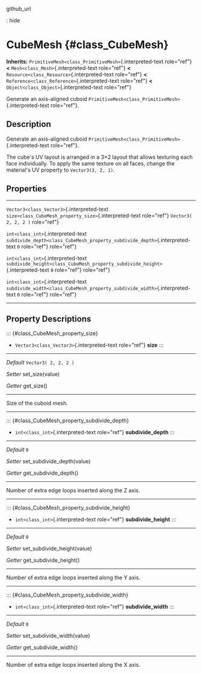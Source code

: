 github\_url

:   hide

CubeMesh {#class_CubeMesh}
========

**Inherits:** `PrimitiveMesh<class_PrimitiveMesh>`{.interpreted-text
role="ref"} **\<** `Mesh<class_Mesh>`{.interpreted-text role="ref"}
**\<** `Resource<class_Resource>`{.interpreted-text role="ref"} **\<**
`Reference<class_Reference>`{.interpreted-text role="ref"} **\<**
`Object<class_Object>`{.interpreted-text role="ref"}

Generate an axis-aligned cuboid
`PrimitiveMesh<class_PrimitiveMesh>`{.interpreted-text role="ref"}.

Description
-----------

Generate an axis-aligned cuboid
`PrimitiveMesh<class_PrimitiveMesh>`{.interpreted-text role="ref"}.

The cube\'s UV layout is arranged in a 3×2 layout that allows texturing
each face individually. To apply the same texture on all faces, change
the material\'s UV property to `Vector3(3, 2, 1)`.

Properties
----------

  -------------------------------------------- -------------------------------------------------------------------------------- ----------------------
  `Vector3<class_Vector3>`{.interpreted-text   `size<class_CubeMesh_property_size>`{.interpreted-text role="ref"}               `Vector3( 2, 2, 2 )`
  role="ref"}                                                                                                                   

  `int<class_int>`{.interpreted-text           `subdivide_depth<class_CubeMesh_property_subdivide_depth>`{.interpreted-text     `0`
  role="ref"}                                  role="ref"}                                                                      

  `int<class_int>`{.interpreted-text           `subdivide_height<class_CubeMesh_property_subdivide_height>`{.interpreted-text   `0`
  role="ref"}                                  role="ref"}                                                                      

  `int<class_int>`{.interpreted-text           `subdivide_width<class_CubeMesh_property_subdivide_width>`{.interpreted-text     `0`
  role="ref"}                                  role="ref"}                                                                      
  -------------------------------------------- -------------------------------------------------------------------------------- ----------------------

Property Descriptions
---------------------

::: {#class_CubeMesh_property_size}
-   `Vector3<class_Vector3>`{.interpreted-text role="ref"} **size**
:::

  ----------- ------------------------
  *Default*   `Vector3( 2, 2, 2 )`

  *Setter*    set\_size(value)

  *Getter*    get\_size()
  ----------- ------------------------

Size of the cuboid mesh.

------------------------------------------------------------------------

::: {#class_CubeMesh_property_subdivide_depth}
-   `int<class_int>`{.interpreted-text role="ref"} **subdivide\_depth**
:::

  ----------- ------------------------------
  *Default*   `0`

  *Setter*    set\_subdivide\_depth(value)

  *Getter*    get\_subdivide\_depth()
  ----------- ------------------------------

Number of extra edge loops inserted along the Z axis.

------------------------------------------------------------------------

::: {#class_CubeMesh_property_subdivide_height}
-   `int<class_int>`{.interpreted-text role="ref"} **subdivide\_height**
:::

  ----------- -------------------------------
  *Default*   `0`

  *Setter*    set\_subdivide\_height(value)

  *Getter*    get\_subdivide\_height()
  ----------- -------------------------------

Number of extra edge loops inserted along the Y axis.

------------------------------------------------------------------------

::: {#class_CubeMesh_property_subdivide_width}
-   `int<class_int>`{.interpreted-text role="ref"} **subdivide\_width**
:::

  ----------- ------------------------------
  *Default*   `0`

  *Setter*    set\_subdivide\_width(value)

  *Getter*    get\_subdivide\_width()
  ----------- ------------------------------

Number of extra edge loops inserted along the X axis.
